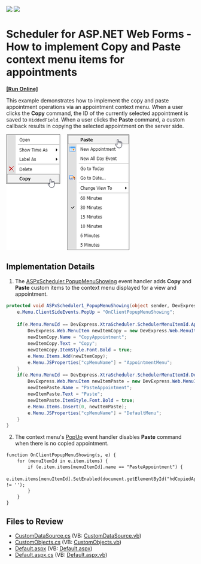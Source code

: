 <!-- default badges list -->
[![](https://img.shields.io/badge/Open_in_DevExpress_Support_Center-FF7200?style=flat-square&logo=DevExpress&logoColor=white)](https://supportcenter.devexpress.com/ticket/details/T164287)
[![](https://img.shields.io/badge/📖_How_to_use_DevExpress_Examples-e9f6fc?style=flat-square)](https://docs.devexpress.com/GeneralInformation/403183)
<!-- default badges end -->

# Scheduler for ASP.NET Web Forms - How to implement Copy and Paste context menu items for appointments
<!-- run online -->
**[[Run Online]](https://codecentral.devexpress.com/t164287/)**
<!-- run online end -->

This example demonstrates how to implement the copy and paste appointment operations via an appointment context menu. When a user clicks the **Copy** command, the ID of the currently selected appointment is saved to `HiddedField`. When a user clicks the **Paste** command, a custom callback results in copying the selected appointment on the server side.

![](scheduler-context-menu.png)

## Implementation Details

1. The [ASPxScheduler.PopupMenuShowing](https://docs.devexpress.com/AspNet/DevExpress.Web.ASPxScheduler.ASPxScheduler.PopupMenuShowing) event handler adds **Copy** and **Paste** custom items to the context menu displayed for a view and appointment. 

```csharp
protected void ASPxScheduler1_PopupMenuShowing(object sender, DevExpress.Web.ASPxScheduler.PopupMenuShowingEventArgs e) {
    e.Menu.ClientSideEvents.PopUp = "OnClientPopupMenuShowing";

    if(e.Menu.MenuId == DevExpress.XtraScheduler.SchedulerMenuItemId.AppointmentMenu) {
        DevExpress.Web.MenuItem newItemCopy = new DevExpress.Web.MenuItem();
        newItemCopy.Name = "CopyAppointment";
        newItemCopy.Text = "Copy";
        newItemCopy.ItemStyle.Font.Bold = true;
        e.Menu.Items.Add(newItemCopy);
        e.Menu.JSProperties["cpMenuName"] = "AppointmentMenu";
    }
    if(e.Menu.MenuId == DevExpress.XtraScheduler.SchedulerMenuItemId.DefaultMenu) {
        DevExpress.Web.MenuItem newItemPaste = new DevExpress.Web.MenuItem();
        newItemPaste.Name = "PasteAppointment";
        newItemPaste.Text = "Paste";
        newItemPaste.ItemStyle.Font.Bold = true;
        e.Menu.Items.Insert(0, newItemPaste);
        e.Menu.JSProperties["cpMenuName"] = "DefaultMenu";
    }
}
```

2. The context menu's [PopUp](https://docs.devexpress.com/AspNet/DevExpress.Web.MenuClientSideEvents.PopUp) event handler disables **Paste** command when there is no copied appointment.

```jscript
function OnClientPopupMenuShowing(s, e) {
    for (menuItemId in e.item.items) {
        if (e.item.items[menuItemId].name == "PasteAppointment") {
            e.item.items[menuItemId].SetEnabled(document.getElementById("hdCopiedAppointmentID").value != '');
        }
    }
}
```

## Files to Review

* [CustomDataSource.cs](./CS/WebApplication1/CustomDataSource.cs) (VB: [CustomDataSource.vb](./VB/WebApplication1/CustomDataSource.vb))
* [CustomObjects.cs](./CS/WebApplication1/CustomObjects.cs) (VB: [CustomObjects.vb](./VB/WebApplication1/CustomObjects.vb))
* [Default.aspx](./CS/WebApplication1/Default.aspx) (VB: [Default.aspx](./VB/WebApplication1/Default.aspx))
* [Default.aspx.cs](./CS/WebApplication1/Default.aspx.cs) (VB: [Default.aspx.vb](./VB/WebApplication1/Default.aspx.vb))
